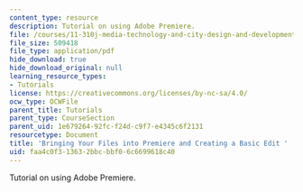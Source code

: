 ```yaml
---
content_type: resource
description: Tutorial on using Adobe Premiere.
file: /courses/11-310j-media-technology-and-city-design-and-development-fall-2002/faa4c0f313632bbcbbf06c6699618c40_premiere1.pdf
file_size: 509418
file_type: application/pdf
hide_download: true
hide_download_original: null
learning_resource_types:
- Tutorials
license: https://creativecommons.org/licenses/by-nc-sa/4.0/
ocw_type: OCWFile
parent_title: Tutorials
parent_type: CourseSection
parent_uid: 1e679264-92fc-f24d-c9f7-e4345c6f2131
resourcetype: Document
title: 'Bringing Your Files into Premiere and Creating a Basic Edit '
uid: faa4c0f3-1363-2bbc-bbf0-6c6699618c40
---
```

Tutorial on using Adobe Premiere.